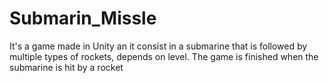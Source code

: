 # Submarin_Missle
  It's a game made in Unity an it consist in a submarine that is followed by multiple types of rockets, depends on level. The game is finished when the submarine is hit by a rocket
